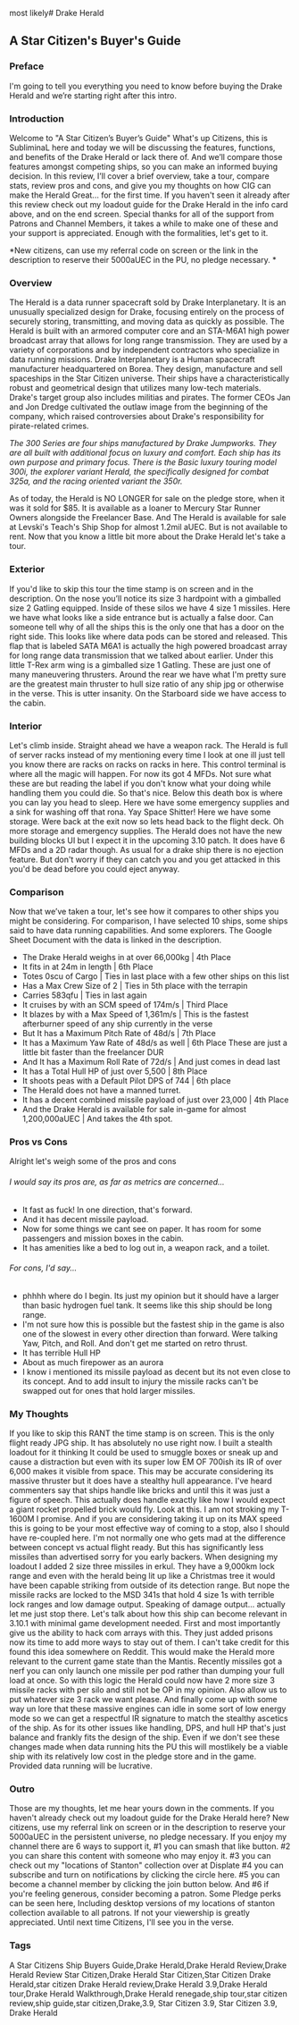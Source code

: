 most likely# Drake Herald
## A Star Citizen's Buyer's Guide

### Preface
I'm going to tell you everything you need to know before buying the Drake Herald and we’re starting right after this intro.

### Introduction
Welcome to "A Star Citizen’s Buyer’s Guide" What's up Citizens, this is SubliminaL here and today we will be discussing the features, functions, and benefits of the Drake Herald or lack there of. And we’ll compare those features amongst competing ships, so you can make an informed buying decision. In this review, I’ll cover a brief overview, take a tour, compare stats, review pros and cons, and give you my thoughts on how CIG can make the Herald Great... for the first time. If you haven't seen it already after this review check out my loadout guide for the Drake Herald in the info card above, and on the end screen. Special thanks for all of the support from Patrons and Channel Members, it takes a while to make one of these and your support is appreciated. Enough with the formalities, let's get to it.

*New citizens, can use my referral code on screen or the link in the description to reserve their 5000aUEC in the PU, no pledge necessary. *


### Overview
The Herald is a data runner spacecraft sold by Drake Interplanetary. It is an unusually specialized design for Drake, focusing entirely on the process of securely storing, transmitting, and moving data as quickly as possible. The Herald is built with an armored computer core and an STA-M6A1 high power broadcast array that allows for long range transmission. They are used by a variety of corporations and by independent contractors who specialize in data running missions.
Drake Interplanetary is a Human spacecraft manufacturer headquartered on Borea. They design, manufacture and sell spaceships in the Star Citizen universe. Their ships have a characteristically robust and geometrical design that utilizes many low-tech materials. Drake's target group also includes militias and pirates. The former CEOs Jan and Jon Dredge cultivated the outlaw image from the beginning of the company, which raised controversies about Drake's responsibility for pirate-related crimes.

*The 300 Series are four ships manufactured by Drake Jumpworks. They are all built with additional focus on luxury and comfort. Each ship has its own purpose and primary focus. There is the Basic luxury touring model 300i, the explorer variant Herald, the specifically designed for combat 325a, and the racing oriented variant the 350r.*

As of today, the Herald is NO LONGER for sale on the pledge store, when it was it sold for $85.
It is available as a loaner to Mercury Star Runner Owners alongside the Freelancer Base.
And The Herald is available for sale at Levski's Teach's Ship Shop for almost 1.2mil aUEC. But is not available to rent. Now that you know a little bit more about the Drake Herald let's take a tour.

### Exterior
If you'd like to skip this tour the time stamp is on screen and in the description. On the nose you’ll notice its size 3 hardpoint with a gimballed size 2 Gatling equipped. Inside of these silos we have 4 size 1 missiles. Here we have what looks like a side entrance but is actually a false door. Can someone tell why of all the ships this is the only one that has a door on the right side. This looks like where data pods can be stored and released. This flap that is labeled SATA M6A1 is actually the high powered broadcast array for long range data transmission that we talked about earlier. Under this little T-Rex arm wing is a gimballed size 1 Gatling. These are just one of many maneuvering thrusters. Around the rear we have what I'm pretty sure are the greatest main thruster to hull size ratio of any ship jpg or otherwise in the verse. This is utter insanity. On the Starboard side we have access to the cabin.

### Interior
Let's climb inside. Straight ahead we have a weapon rack. The Herald is full of server racks instead of my mentioning every time I look at one ill just tell you know there are racks on racks on racks in here. This control terminal is where all the magic will happen. For now its got 4 MFDs. Not sure what these are but reading the label if you don't know what your doing while handling them you could die. So that's nice. Below this death box is where you can lay you head to sleep. Here we have some emergency supplies and a sink for washing off that rona. Yay Space Shitter! Here we have some storage. Were back at the exit now so lets head back to the flight deck. Oh more storage and emergency supplies. The Herald does not have the new building blocks UI but I expect it in the upcoming 3.10 patch. It does have 6 MFDs and a 2D radar though. As usual for a drake ship there is no ejection feature. But don't worry if they can catch you and you get attacked in this you'd be dead before you could eject anyway.

### Comparison
Now that we’ve taken a tour, let's see how it compares to other ships you might be considering. For comparison, I have selected 10 ships, some ships said to have data running capabilities. And some explorers. The Google Sheet Document with the data is linked in the description.

* The Drake Herald weighs in at over 66,000kg | 4th Place
* It fits in at 24m in length | 6th Place
* Totes 0scu of Cargo | Ties in last place with a few other ships on this list
* Has a Max Crew Size of 2 | Ties in 5th place with the terrapin
* Carries 583qfu | Ties in last again
* It cruises by with an SCM speed of 174m/s | Third Place
* It blazes by with a Max Speed of 1,361m/s | This is the fastest afterburner speed of any ship currently in the verse
* But It has a Maximum Pitch Rate of 48d/s | 7th Place
* It has a Maximum Yaw Rate of 48d/s as well | 6th Place These are just a little bit faster than the freelancer DUR
* And It has a Maximum Roll Rate of 72d/s | And just comes in dead last
* It has a Total Hull HP of just over 5,500 | 8th Place
* It shoots peas with a Default Pilot DPS of 744 | 6th place
* The Herald does not have a manned turret.
* It has a decent combined missile payload of just over 23,000 | 4th Place
* And the Drake Herald is available for sale in-game for almost 1,200,000aUEC | And takes the 4th spot.

### Pros vs Cons
Alright let's weigh some of the pros and cons
###### I would say its pros are, as far as metrics are concerned...
* It fast as fuck! In one direction, that's forward.
* And it has decent missile payload.
* Now for some things we cant see on paper. It has room for some passengers and mission boxes in the cabin.
* It has amenities like a bed to log out in, a weapon rack, and a toilet.

###### For cons, I'd say...
* phhhh where do I begin. Its just my opinion but it should have a larger than basic hydrogen fuel tank. It seems like this ship should be long range.
* I'm not sure how this is possible but the fastest ship in the game is also one of the slowest in every other direction than forward. Were talking Yaw, Pitch, and Roll. And don't get me started on retro thrust.
* It has terrible Hull HP
* About as much firepower as an aurora
* I know i mentioned its missile payload as decent but its not even close to its concept. And to add insult to injury the missile racks can't be swapped out for ones that hold larger missiles.

### My Thoughts
If you like to skip this RANT the time stamp is on screen. This is the only flight ready JPG ship. It has absolutely no use right now. I built a stealth loadout for it thinking It could be used to smuggle boxes or sneak up and cause a distraction but even with its super low EM OF 700ish its IR of over 6,000 makes it visible from space. This may be accurate considering its massive thruster but it does have a stealthy hull appearance.
I've heard commenters say that ships handle like bricks and until this it was just a figure of speech. This actually does handle exactly like how I would expect a giant rocket propelled brick would fly. Look at this. I am not stroking my T-1600M I promise. And if you are considering taking it up on its MAX speed this is going to be your most effective way of coming to a stop, also I should have re-coupled here. I'm not normally one who gets mad at the difference between concept vs actual flight ready. But this has significantly less missiles than advertised sorry for you early backers. When designing my loadout I added 2 size three missiles in erkul. They have a 9,000km lock range and even with the herald being lit up like a Christmas tree it would have been capable striking from outside of its detection range. But nope the missile racks are locked to the MSD 341s that hold 4 size 1s with terrible lock ranges and low damage output. Speaking of damage output... actually let me just stop there. Let's talk about how this ship can become relevant in 3.10.1 with minimal
game development needed. First and most importantly give us the ability to hack com arrays with this. They just added prisons now its time to add more ways to stay out of them. I can't take credit for this found this idea somewhere on Reddit. This would make the Herald more relevant to the current game state than the Mantis. Recently missiles got a nerf you can only launch one missile per pod rather than dumping your full load at once. So with this logic the Herald could now have 2 more size 3 missile racks with per silo and still
not be OP in my opinion. Also allow us to put whatever size 3 rack we want please. And finally come up with some way un lore that these massive engines can idle in some sort of low energy mode so we can get a respectful IR signature to match the stealthy ascetics of the ship. As for its other issues like handling, DPS, and hull HP that's just balance and frankly fits the design of the ship. Even if we don't see these changes made when data running hits the PU this will
mostlikely be a viable ship with its
relatively low cost in the pledge store and in the game. Provided data running will be lucrative.

### Outro
Those are my thoughts, let me hear yours down in the comments. If you haven't already check out my loadout guide for the Drake Herald here? New citizens, use my referral link on screen or in the description to reserve your 5000aUEC in the persistent universe, no pledge necessary. If you enjoy my channel there are 6 ways to support it, #1 you can smash that like button. #2 you can share this content with someone who may enjoy it. #3 you can check out my "locations of Stanton" collection over at Displate #4 you can subscribe and turn on notifications by clicking the circle here. #5 you can become a channel member by clicking the join button below. And #6 if you're feeling generous, consider becoming a patron. Some Pledge perks can be seen here, Including desktop versions of my locations of stanton collection available to all patrons. If not your viewership is greatly appreciated. Until next time Citizens, I'll see you in the verse.

### Tags
A Star Citizens Ship Buyers Guide,Drake Herald,Drake Herald Review,Drake Herald Review Star Citizen,Drake Herald Star Citizen,Star Citizen Drake Herald,star citizen Drake Herald review,Drake Herald 3.9,Drake Herald tour,Drake Herald Walkthrough,Drake Herald renegade,ship tour,star citizen review,ship guide,star citizen,Drake,3.9, Star Citizen 3.9, Star Citizen 3.9, Drake Herald
